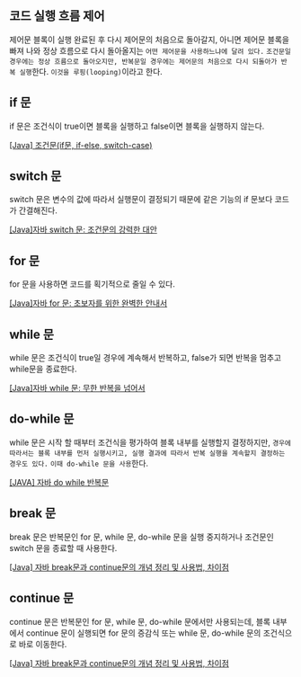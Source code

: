 ## 코드 실행 흐름 제어

제어문 블록이 실행 완료된 후 다시 제어문의 처음으로 돌아갈지, 아니면 제어문 블록을 빠져 나와 정상 흐름으로 다시 돌아올지는 `어떤 제어문을 사용하느냐에 달려 있다.` `조건문일 경우에는 정상 흐름으로 돌아오지만, 반복문일 경우에는 제어문의 처음으로 다시 되돌아가 반복 실행`한다. `이것을 루핑(looping)`이라고 한다.

## if 문

if 문은 조건식이 true이면 블록을 실행하고 false이면 블록을 실행하지 않는다.

[[Java] 조건문(if문, if-else, switch-case)](https://danmilife.tistory.com/13)

## switch 문

switch 문은 변수의 값에 따라서 실행문이 결정되기 때문에 같은 기능의 if 문보다 코드가 간결해진다.

[[Java]자바 switch 문: 조건문의 강력한 대안](https://creativevista.tistory.com/entry/Java%EC%9E%90%EB%B0%94-switch-%EB%AC%B8-%EC%A1%B0%EA%B1%B4%EB%AC%B8%EC%9D%98-%EA%B0%95%EB%A0%A5%ED%95%9C-%EB%8C%80%EC%95%88)

## for 문

for 문을 사용하면 코드를 획기적으로 줄일 수 있다.

[[Java]자바 for 문: 초보자를 위한 완벽한 안내서](https://creativevista.tistory.com/entry/Java%EC%9E%90%EB%B0%94-for-%EB%AC%B8-%EC%B4%88%EB%B3%B4%EC%9E%90%EB%A5%BC-%EC%9C%84%ED%95%9C-%EC%99%84%EB%B2%BD%ED%95%9C-%EC%95%88%EB%82%B4%EC%84%9C)

## while 문

while 문은 조건식이 true일 경우에 계속해서 반복하고, false가 되면 반복을 멈추고 while문을 종료한다.

[[Java]자바 while 문: 무한 반복을 넘어서](https://creativevista.tistory.com/entry/Java%EC%9E%90%EB%B0%94-while-%EB%AC%B8-%EB%AC%B4%ED%95%9C-%EB%B0%98%EB%B3%B5%EC%9D%84-%EB%84%98%EC%96%B4%EC%84%9C#toc3)

## do-while 문

while 문은 시작 할 때부터 조건식을 평가하여 블록 내부를 실행할지 결정하지만, `경우에 따라서는 블록 내부를 먼저 실행시키고, 실행 결과에 따라서 반복 실행을 계속할지 결정하는 경우도 있다.` `이때 do-while 문을 사용`한다.

[[JAVA] 자바 do while 반복문](https://nirsa.tistory.com/160)

## break 문

break 문은 반복문인 for 문, while 문, do-while 문을 실행 중지하거나 조건문인 switch 문을 종료할 때 사용한다.

[[Java] 자바 break문과 continue문의 개념 정리 및 사용법, 차이점](https://ittrue.tistory.com/114)

## continue 문

continue 문은 반복문인 for 문, while 문, do-while 문에서만 사용되는데, 블록 내부에서 continue 문이 실행되면 for 문의 증감식 또는 while 문, do-while 문의 조건식으로 바로 이동한다. 

[[Java] 자바 break문과 continue문의 개념 정리 및 사용법, 차이점](https://ittrue.tistory.com/114)
